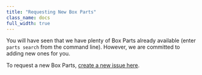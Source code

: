 ```yaml
---
title: "Requesting New Box Parts"
class_name: docs
full_width: true
---
```


You will have seen that we have plenty of Box Parts already available (enter `parts search` from the command line). However, we are committed to adding new ones for you.

To request a new Box Parts, [create a new issue here](https://github.com/codio/boxparts/issues?page=1&state=open).

